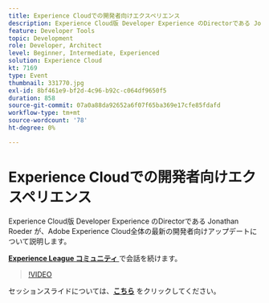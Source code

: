 ```yaml
---
title: Experience Cloudでの開発者向けエクスペリエンス
description: Experience Cloud版 Developer Experience のDirectorである Jonathan Roeder が、Adobe Experience Cloud全体の最新の開発者向けアップデートについて説明します。 このセッションは、Adobe Developers Live コンテンツイベントの一環として提供されました。
feature: Developer Tools
topic: Development
role: Developer, Architect
level: Beginner, Intermediate, Experienced
solution: Experience Cloud
kt: 7169
type: Event
thumbnail: 331770.jpg
exl-id: 8bf461e9-bf2d-4c96-b92c-c064df9650f5
duration: 858
source-git-commit: 07a0a88da92652a6f07f65ba369e17cfe85fdafd
workflow-type: tm+mt
source-wordcount: '78'
ht-degree: 0%

---
```


# Experience Cloudでの開発者向けエクスペリエンス

Experience Cloud版 Developer Experience のDirectorである Jonathan Roeder が、Adobe Experience Cloud全体の最新の開発者向けアップデートについて説明します。

**[Experience League コミュニティ ](https://adobe.ly/36Yd3v6)** で会話を続けます。

>[!VIDEO](https://video.tv.adobe.com/v/331770/?quality=12&learn=on&hidetitle=true)

セッションスライドについては、**[こちら](/help/adobe-developers-live/assets/developer-experience.pdf)** をクリックしてください。
